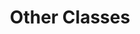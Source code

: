 ---
parent: Classes
grand_parent: Browse Csolink Model
title: Other Classes
has_children: true
nav_order: 4
layout: default
---